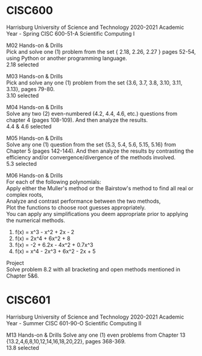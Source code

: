 # CISC600
Harrisburg University of Science and Technology
2020-2021 Academic Year - Spring
CISC 600-51-A Scientific Computing I  
  
M02 Hands-on & Drills  
Pick and solve one (1) problem from the set { 2.18, 2.26, 2.27 } pages 52-54, using Python or another programming language.  
2.18 selected
  
M03 Hands-on & Drills  
Pick and solve any one (1) problem from the set {3.6, 3.7, 3.8, 3.10, 3.11, 3.13}, pages 79-80.  
3.10 selected
  
M04 Hands-on & Drills  
Solve any two (2) even-numbered (4.2, 4.4, 4.6, etc.) questions from chapter 4 (pages 108-109). And then analyze the results.  
4.4 & 4.6 selected
  
M05 Hands-on & Drills  
Solve any one (1) question from the set {5.3, 5.4, 5.6, 5.15, 5.16} from Chapter 5 (pages 142-144). And then analyze the results by contrasting the efficiency and/or convergence/divergence of the methods involved.  
5.3 selected  
  
M06 Hands-on & Drills  
For each of the following polynomials:  
    Apply either the Muller's method or the Bairstow's method to find all real or complex roots,  
    Analyze and contrast performance between the two methods,  
    Plot the functions to choose root guesses appropriately.  
    You can apply any simplifications you deem appropriate prior to applying the numerical methods.  
1. f(x) = x^3 - x^2 + 2x - 2  
2. f(x) = 2x^4 + 6x^2 + 8  
3. f(x) = -2 + 6.2x - 4x^2 + 0.7x^3  
4. f(x) = x^4 - 2x^3 + 6x^2 - 2x + 5  
  
Project  
Solve problem 8.2 with all bracketing and open methods mentioned in Chapter 5&6.  
  
# CISC601  
Harrisburg University of Science and Technology
2020-2021 Academic Year - Summer
CISC 601-90-O Scientific Computing II  
  
M13 Hands-on & Drills 
Solve any one (1) even problems from Chapter 13 {13.2,4,6,8,10,12,14,16,18,20,22}, pages 368-369.  
13.8 selected

